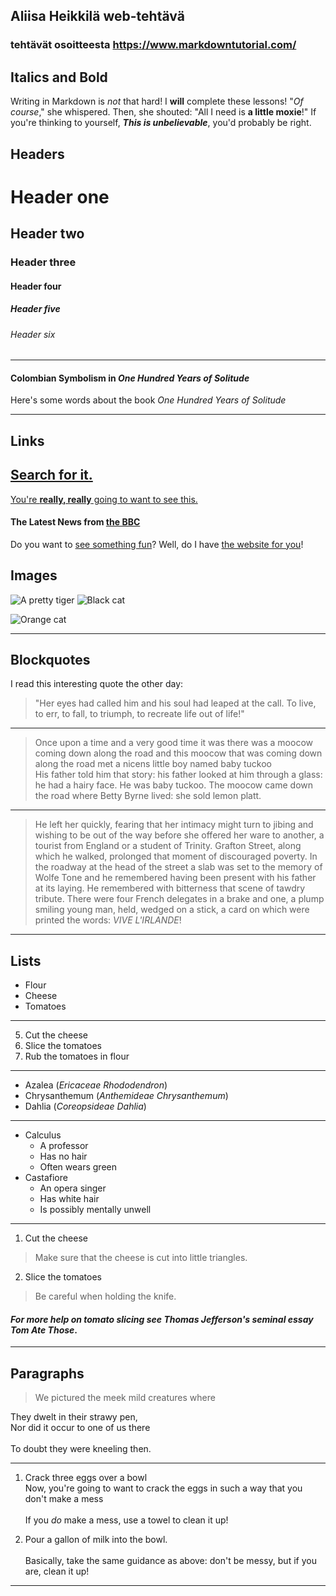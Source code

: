 ## Aliisa Heikkilä web-tehtävä
### tehtävät osoitteesta https://www.markdowntutorial.com/
## Italics and Bold
Writing in Markdown is _not_ that hard! 
I **will** complete these lessons! 
"_Of course_," she whispered. Then, she shouted: "All I need is **a little moxie**!" 
If you're thinking to yourself, **_This is unbelievable_**, you'd probably be right. 
## Headers
# Header one 

## Header two 

### Header three 

#### Header four 

##### Header five 

###### Header six 
---

#### Colombian Symbolism in _One Hundred Years of Solitude_ 
Here's some words about the book _One Hundred Years of Solitude_

---

## Links
[Search for it.](www.google.com) 
---
[You're **really, really** going to want to see this.](www.dailykitten.com) 
#### The Latest News from [the BBC](www.bbc.com/news) 
Do you want to [see something fun][another place]? 
Well, do I have [the website for you][another-link]! 

[another place]: www.zombo.com 

[another-link]: www.stumbleupon.com 
## Images

![A pretty tiger](https://upload.wikimedia.org/wikipedia/commons/5/56/Tiger.50.jpg) 
![Black cat][Black] 

![Orange cat][Orange] 

[Black]: https://upload.wikimedia.org/wikipedia/commons/a/a3/81_INF_DIV_SSI.jpg 

[Orange]: https://icons.iconarchive.com/icons/google/noto-emoji-animals-nature/256/22221-cat-icon.png 

---
## Blockquotes
I read this interesting quote the other day: 
>"Her eyes had called him and his soul had leaped at the call. To live, to err, to fall, to triumph, to recreate life out of life!"

---

>Once upon a time and a very good time it was there was a moocow coming down along the road and this moocow that was coming down along the road met a nicens little boy named baby tuckoo <br>
>His father told him that story: his father looked at him through a glass: he had a hairy face. 
>He was baby tuckoo. The moocow came down the road where Betty Byrne lived: she sold lemon platt. 

---

>He left her quickly, fearing that her intimacy might turn to jibing and wishing to be out of the way before she offered her ware to another, a tourist from England or a student of Trinity. Grafton Street, along which he walked, prolonged that moment of discouraged poverty. In the roadway at the head of the street a slab was set to the memory of Wolfe Tone and he remembered having been present with his father at its laying. He remembered with bitterness that scene of tawdry tribute. There were four French delegates in a brake and one, a plump smiling young man, held, wedged on a stick, a card on which were printed the words: _VIVE L'IRLANDE_!

---
## Lists
* Flour 
* Cheese 
* Tomatoes
  
---

5. Cut the cheese 
6. Slice the tomatoes 
7. Rub the tomatoes in flour
   
---

* Azalea (_Ericaceae Rhododendron_) 
* Chrysanthemum (_Anthemideae Chrysanthemum_) 
* Dahlia (_Coreopsideae Dahlia_)
  
---
* Calculus 
   * A professor 
   * Has no hair 
   * Often wears green 
* Castafiore 
  * An opera singer 
  * Has white hair 
  * Is possibly mentally unwell
    
---

1. Cut the cheese 
> Make sure that the cheese is cut into little triangles.
2. Slice the tomatoes 
> Be careful when holding the knife. 
#### _For more help on tomato slicing see Thomas Jefferson's seminal essay Tom Ate Those_. 

---

## Paragraphs
> <p>We pictured the meek mild creatures where <br>  
They dwelt in their strawy pen,<br>
Nor did it occur to one of us there <br>  
To doubt they were kneeling then. 

---

1. Crack three eggs over a bowl<br> 
Now, you're going to want to crack the eggs in such a way that you don't make a mess<br>     
If you _do_ make a mess, use a towel to clean it up!<br>

3. Pour a gallon of milk into the bowl.<br>   
Basically, take the same guidance as above: don't be messy, but if you are, clean it up!<br> 

---





